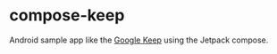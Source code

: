 # compose-keep

Android sample app like the [Google Keep](https://play.google.com/store/apps/details?id=com.google.android.keep&hl=ja&gl=US) using the Jetpack compose.
